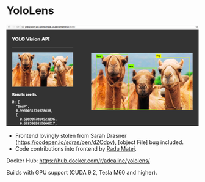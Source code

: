# YoloLens

![screenshot](screenshot.png)

* Frontend lovingly stolen from Sarah Drasner (https://codepen.io/sdras/pen/dZOdpv), [object File] bug included.
* Code contributions into frontend by [Radu Matei](https://github.com/radu-matei).

Docker Hub: https://hub.docker.com/r/adcaline/yololens/

Builds with GPU support (CUDA 9.2, Tesla M60 and higher).
